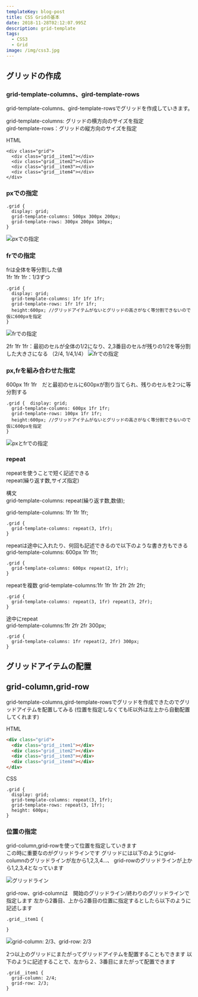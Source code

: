 ```yaml
---
templateKey: blog-post
title: CSS Gridの基本
date: 2018-11-28T02:12:07.995Z
description: grid-template
tags:
  - CSS3
  - Grid
image: /img/css3.jpg
---
```

## グリッドの作成

### grid-template-columns、gird-template-rows

grid-template-columns、gird-template-rowsでグリッドを作成していきます。

grid-template-columns: グリッドの横方向のサイズを指定\
gird-template-rows：グリッドの縦方向のサイズを指定

HTML

```html:
<div class="grid">
  <div class="grid__item1"></div>
  <div class="grid__item2"></div>
  <div class="grid__item3"></div>
  <div class="grid__item4"></div>
</div>
```

### pxでの指定

```scss:
.grid {
  display: grid;
  grid-template-columns: 500px 300px 200px;
  grid-template-rows: 300px 200px 100px;
}
```

![pxでの指定](/img/grid01.jpg)

### frでの指定

frは全体を等分割した値\
1fr 1fr 1fr：1/3ずつ  

```scss:
.grid {
  display: grid;
  grid-template-columns: 1fr 1fr 1fr;
  grid-template-rows: 1fr 1fr 1fr;
  height:600px; //グリッドアイテムがないとグリッドの高さがなく等分割できないので仮に600pxを指定
}
```

![frでの指定](/img/grid02.jpg)

2fr 1fr 1fr：最初のセルが全体の1/2になり、2,3番目のセルが残りの1/2を等分割した大きさになる  （2/4, 1/4,1/4） 
![frでの指定](/img/grid05.jpg)

### px,frを組み合わせた指定

600px 1fr 1fr　だと最初のセルに600pxが割り当てられ、残りのセルを2つに等分割する

```scss:
.grid {  display: grid;
  grid-template-columns: 600px 1fr 1fr;
  grid-template-rows: 100px 1fr 1fr;
  height:600px; //グリッドアイテムがないとグリッドの高さがなく等分割できないので仮に600pxを指定
}
```

![pxとfrでの指定](/img/grid03.jpg)

### repeat

repeatを使うことで短く記述できる\
repeat(繰り返す数,サイズ指定) 

構文\
grid-template-columns: repeat(繰り返す数,数値);  

grid-template-columns: 1fr 1fr 1fr;

```scss:
.grid {
  grid-template-columns: repeat(3, 1fr);
}
```

repeatは途中に入れたり、何回も記述できるので以下のような書き方もできる\
grid-template-columns: 600px 1fr 1fr;

```scss:
.grid {
  grid-template-columns: 600px repeat(2, 1fr);
}
```

repeatを複数
grid-template-columns:1fr 1fr 1fr 2fr 2fr 2fr;

```scss:
.grid {
  grid-template-columns: repeat(3, 1fr) repeat(3, 2fr);
}
```

途中にrepeat\
grid-template-columns:1fr 2fr 2fr 300px;

```scss:
.grid {
  grid-template-columns: 1fr repeat(2, 2fr) 300px;
}
```

## グリッドアイテムの配置

## grid-column,grid-row

grid-template-columns,gird-template-rowsでグリッドを作成できたのでグリッドアイテムを配置してみる
(位置を指定しなくてもIE以外は左上から自動配置してくれます)

HTML

```html
<div class="grid">
  <div class="grid__item1"></div>
  <div class="grid__item2"></div>
  <div class="grid__item3"></div>
  <div class="grid__item4"></div>
</div>
```

CSS

```scss:
.grid {
  display: grid;
  grid-template-columns: repeat(3, 1fr);
  grid-template-rows: repeat(3, 1fr);
  height: 600px;
}
```

### 位置の指定

grid-column,grid-rowを使って位置を指定していきます\
この時に重要なのがグリッドラインです
グリッドには以下のようにgrid-columnのグリッドラインが左から1,2,3,4...、
grid-rowのグリッドラインが上から1,2,3,4となっています

![グリッドライン](/img/grid_line.jpg)

grid-row、grid-columnは　開始のグリッドライン/終わりのグリッドラインで指定します
左から2番目、上から2番目の位置に指定するとしたら以下のように記述します

```scss:
.grid__item1 {
  
}
```

![grid-column: 2/3、grid-row: 2/3](/img/grid__line01.jpg)

2つ以上のグリッドにまたがってグリッドアイテムを配置することもできます
以下のように記述することで、左から２、3番目にまたがって配置できます

```scss:
.grid__item1 {
  grid-column: 2/4;
  grid-row: 2/3;
}
```
